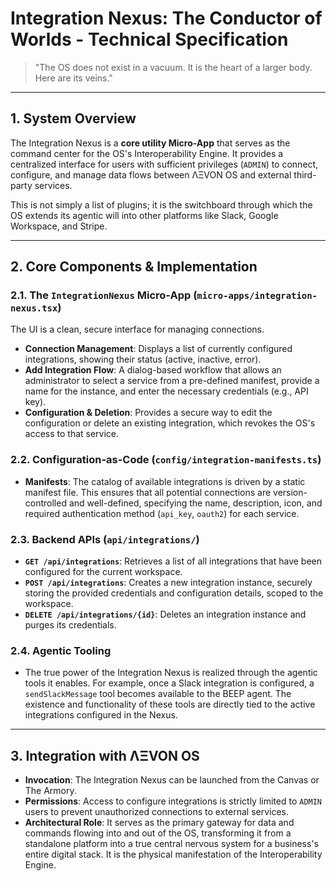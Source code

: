
# Integration Nexus: The Conductor of Worlds - Technical Specification

> "The OS does not exist in a vacuum. It is the heart of a larger body. Here are its veins."

---

## 1. System Overview

The Integration Nexus is a **core utility Micro-App** that serves as the command center for the OS's Interoperability Engine. It provides a centralized interface for users with sufficient privileges (`ADMIN`) to connect, configure, and manage data flows between ΛΞVON OS and external third-party services.

This is not simply a list of plugins; it is the switchboard through which the OS extends its agentic will into other platforms like Slack, Google Workspace, and Stripe.

---

## 2. Core Components & Implementation

### 2.1. The `IntegrationNexus` Micro-App (`micro-apps/integration-nexus.tsx`)
The UI is a clean, secure interface for managing connections.
- **Connection Management**: Displays a list of currently configured integrations, showing their status (active, inactive, error).
- **Add Integration Flow**: A dialog-based workflow that allows an administrator to select a service from a pre-defined manifest, provide a name for the instance, and enter the necessary credentials (e.g., API key).
- **Configuration & Deletion**: Provides a secure way to edit the configuration or delete an existing integration, which revokes the OS's access to that service.

### 2.2. Configuration-as-Code (`config/integration-manifests.ts`)
- **Manifests**: The catalog of available integrations is driven by a static manifest file. This ensures that all potential connections are version-controlled and well-defined, specifying the name, description, icon, and required authentication method (`api_key`, `oauth2`) for each service.

### 2.3. Backend APIs (`api/integrations/`)
- **`GET /api/integrations`**: Retrieves a list of all integrations that have been configured for the current workspace.
- **`POST /api/integrations`**: Creates a new integration instance, securely storing the provided credentials and configuration details, scoped to the workspace.
- **`DELETE /api/integrations/{id}`**: Deletes an integration instance and purges its credentials.

### 2.4. Agentic Tooling
- The true power of the Integration Nexus is realized through the agentic tools it enables. For example, once a Slack integration is configured, a `sendSlackMessage` tool becomes available to the BEEP agent. The existence and functionality of these tools are directly tied to the active integrations configured in the Nexus.

---

## 3. Integration with ΛΞVON OS

- **Invocation**: The Integration Nexus can be launched from the Canvas or The Armory.
- **Permissions**: Access to configure integrations is strictly limited to `ADMIN` users to prevent unauthorized connections to external services.
- **Architectural Role**: It serves as the primary gateway for data and commands flowing into and out of the OS, transforming it from a standalone platform into a true central nervous system for a business's entire digital stack. It is the physical manifestation of the Interoperability Engine.
